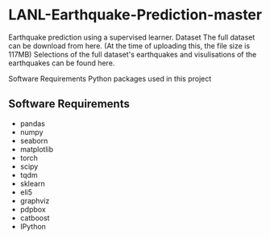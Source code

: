 # LANL-Earthquake-Prediction-master
Earthquake prediction using a supervised learner.
Dataset
The full dataset can be download from here. (At the time of uploading this, the file size is 117MB)
Selections of the full dataset's earthquakes and visulisations of the earthquakes can be found here.

Software Requirements
Python packages used in this project

 ## Software Requirements
* pandas
* numpy
* seaborn 
* matplotlib
* torch
* scipy
* tqdm
* sklearn
* eli5
* graphviz
* pdpbox
* catboost
* IPython

